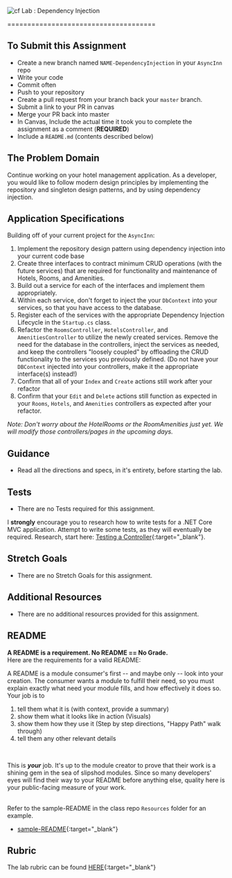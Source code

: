 ![cf](http://i.imgur.com/7v5ASc8.png) Lab : Dependency Injection

=====================================

## To Submit this Assignment

- Create a new branch named `NAME-DependencyInjection` in your `AsyncInn` repo
- Write your code
- Commit often
- Push to your repository
- Create a pull request from your branch back your `master` branch.
- Submit a link to your PR in canvas
- Merge your PR back into master
- In Canvas, Include the actual time it took you to complete the assignment as a comment (**REQUIRED**)
- Include a `README.md` (contents described below)


## The Problem Domain
Continue working on your hotel management application.  As a developer, you would like to follow modern design principles by implementing the repository and singleton design patterns, and by using dependency injection.


## Application Specifications
Building off of your current project for the `AsyncInn`:
1. Implement the repository design pattern using dependency injection into your current code base
2. Create three interfaces to contract minimum CRUD operations (with the future services) that are required for functionality and maintenance of Hotels, Rooms, and Amenities. 
3. Build out a service for each of the interfaces and implement them appropriately.
4. Within each service, don't forget to inject the your `DbContext` into your services, so that you have access to the database.
5. Register each of the services with the appropriate Dependency Injection Lifecycle in the `Startup.cs` class.
6. Refactor the `RoomsController`, `HotelsController`, and `AmenitiesController` to utilize the newly created services. Remove the need for the database in the controllers, inject the services as needed, and keep the controllers "loosely coupled" by offloading the CRUD functionality to the services you previously defined. (Do not have your `DBContext` injected into your controllers, make it the appropriate interface(s) instead!)
7. Confirm that all of your `Index` and `Create` actions still work after your refactor
8. Confirm that your `Edit` and `Delete` actions still function as expected in your `Rooms`, `Hotels`, and `Amenities` controllers as expected after your refactor. 

_*Note: Don't worry about the HotelRooms or the RoomAmenities just yet. We will modify those controllers/pages in the upcoming days.*_

## Guidance
- Read all the directions and specs, in it's entirety, before starting the lab.


## Tests
- There are no Tests required for this assignment.

I **strongly** encourage you to research how to write tests for a .NET Core MVC application. Attempt to write some tests, as they will eventually be required.  Research, start here: [Testing a Controller](https://docs.microsoft.com/en-us/aspnet/core/mvc/controllers/testing){:target="_blank"}. 


## Stretch Goals
- There are no Stretch Goals for this assignment.


## Additional Resources
- There are no additional resources provided for this assignment.


## README

**A README is a requirement. No README == No Grade.** <br /> 
Here are the requirements for a valid README: <br />


A README is a module consumer's first -- and maybe only -- look into your creation. The consumer wants a module to fulfill their need, so you must explain exactly what need your module fills, and how effectively it does so.
<br />
Your job is to

1. tell them what it is (with context, provide a summary)
2. show them what it looks like in action (Visuals)
3. show them how they use it (Step by step directions, "Happy Path" walk through)
4. tell them any other relevant details
<br />

This is ***your*** job. It's up to the module creator to prove that their work is a shining gem in the sea of slipshod modules. Since so many developers' eyes will find their way to your README before anything else, quality here is your public-facing measure of your work.

<br /> Refer to the sample-README in the class repo `Resources` folder for an example. 
- [sample-README](https://github.com/noffle/art-of-readme){:target="_blank"}

## Rubric

The lab rubric can be found [HERE](../Resources/rubric){:target="_blank"} 


